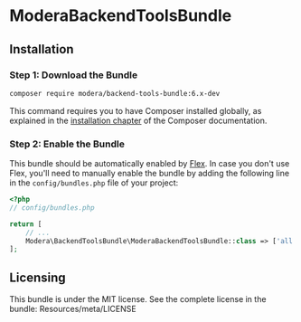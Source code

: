 # ModeraBackendToolsBundle

## Installation

### Step 1: Download the Bundle

``` bash
composer require modera/backend-tools-bundle:6.x-dev
```

This command requires you to have Composer installed globally, as explained
in the [installation chapter](https://getcomposer.org/doc/00-intro.md) of the Composer documentation.

### Step 2: Enable the Bundle

This bundle should be automatically enabled by [Flex](https://symfony.com/doc/current/setup/flex.html).
In case you don't use Flex, you'll need to manually enable the bundle by
adding the following line in the `config/bundles.php` file of your project:

``` php
<?php
// config/bundles.php

return [
    // ...
    Modera\BackendToolsBundle\ModeraBackendToolsBundle::class => ['all' => true],
];
```

## Licensing

This bundle is under the MIT license. See the complete license in the bundle:
Resources/meta/LICENSE
